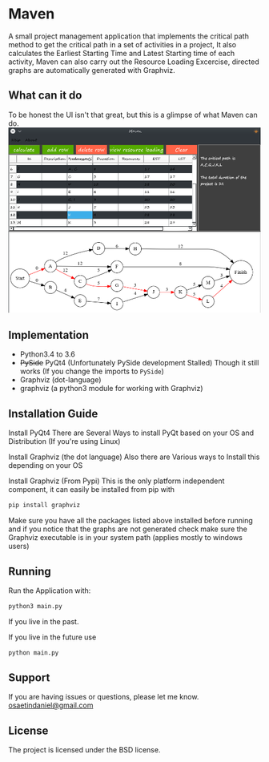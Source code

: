 Maven
====================================================================

A small project management application that implements the critical path method to get the critical path in a set
of activities in a project, It also calculates the Earliest Starting Time and Latest Starting time of each activity,
Maven can also carry out the Resource Loading Excercise, directed graphs are automatically generated with Graphviz.

What can it do
-------------------
To be honest the UI isn't that great, but this is a glimpse of what Maven can do.
![Screenshot](img/Screenshot.png)


Implementation
--------------------

- Python3.4 to 3.6
- <s>PySide</s> PyQt4 (Unfortunately PySide development Stalled) Though it still works (If you change the imports to `PySide`)
- Graphviz (dot-language)
- graphviz (a python3 module for working with Graphviz)

Installation Guide
---------------------
Install PyQt4
There are Several Ways to install PyQt based on your OS and Distribution (If you're using Linux)

Install Graphviz (the dot language)
Also there are Various ways to Install this depending on your OS

Install Graphviz (From Pypi)
This is the only platform independent component, it can easily be installed from pip with

```bash
pip install graphviz
```

Make sure you have all the packages listed above installed before running and if you notice that the graphs are not generated
check make sure the Graphviz executable is in your system path (applies mostly to windows users)

Running
---------
Run the Application with:

```bash
python3 main.py
```
If you live in the past.

If you live in the future use

```bash
python main.py
```


Support
----------------------

If you are having issues or questions, please let me know.
osaetindaniel@gmail.com

License
-------

The project is licensed under the BSD license.
